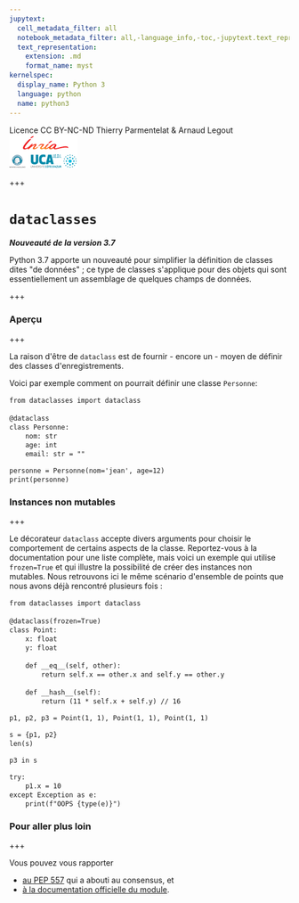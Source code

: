 ```yaml
---
jupytext:
  cell_metadata_filter: all
  notebook_metadata_filter: all,-language_info,-toc,-jupytext.text_representation.jupytext_version,-jupytext.text_representation.format_version
  text_representation:
    extension: .md
    format_name: myst
kernelspec:
  display_name: Python 3
  language: python
  name: python3
---
```


<div class="licence">
<span>Licence CC BY-NC-ND</span>
<span>Thierry Parmentelat &amp; Arnaud Legout</span>
<span><img src="media/both-logos-small-alpha.png" /></span>
</div>

+++

# `dataclasses` 


***Nouveauté de la version 3.7***

Python 3.7 apporte un nouveauté pour simplifier la définition de classes dites "de données" ; ce type de classes s'applique pour des objets qui sont essentiellement un assemblage de quelques champs de données.

+++

### Aperçu

+++

La raison d'être de `dataclass` est de fournir - encore un - moyen de définir des classes d'enregistrements.

Voici par exemple comment on pourrait définir une classe `Personne`:

```{code-cell}
from dataclasses import dataclass

@dataclass
class Personne:
    nom: str
    age: int
    email: str = ""
```

```{code-cell}
personne = Personne(nom='jean', age=12)
print(personne)
```

### Instances non mutables

+++

Le décorateur `dataclass` accepte divers arguments pour choisir le comportement de certains aspects de la classe. Reportez-vous à la documentation pour une liste complète, mais voici un exemple qui utilise `frozen=True` et qui illustre la possibilité de créer des instances non mutables. Nous retrouvons ici le même scénario d'ensemble de points que nous avons déjà rencontré plusieurs fois :

```{code-cell}
from dataclasses import dataclass

@dataclass(frozen=True)
class Point:
    x: float
    y: float

    def __eq__(self, other):
        return self.x == other.x and self.y == other.y

    def __hash__(self):
        return (11 * self.x + self.y) // 16
```

```{code-cell}
p1, p2, p3 = Point(1, 1), Point(1, 1), Point(1, 1)
```

```{code-cell}
s = {p1, p2}
len(s)
```

```{code-cell}
p3 in s
```

```{code-cell}
try:
    p1.x = 10
except Exception as e:
    print(f"OOPS {type(e)}")
```

### Pour aller plus loin

+++

Vous pouvez vous rapporter

* [au PEP 557](https://www.python.org/dev/peps/pep-0557/) qui a abouti au consensus, et
* [à la documentation officielle du module](https://docs.python.org/3/library/dataclasses.html).

